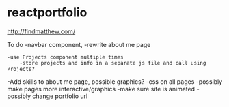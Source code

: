 # reactportfolio
http://findmatthew.com/

To do
-navbar component, 
    <!-- -add navbar to all pages -->
    <!-- -add heading to all pages -->
-rewrite about me page
<!-- -finish contact page -->
<!-- -finish portfolio page -->
    -use Projects component multiple times
        -store projects and info in a separate js file and call using Projects?
-Add skills to about me page, possible graphics?
-css on all pages
    -possibly make pages more interactive/graphics
        -make sure site is animated
-possibly change portfolio url